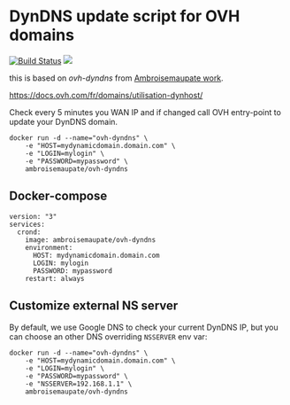 # DynDNS update script for OVH domains

[![Build Status](https://travis-ci.org/webhainaut/docker.svg?branch=master)](https://travis-ci.org/webhainaut/docker)
![](https://github.com/webhainaut/ovh-dyndns-docker/workflows/build-image/badge.svg)

this is based on *ovh-dyndns* from [Ambroisemaupate work](https://github.com/ambroisemaupate/Docker).

https://docs.ovh.com/fr/domains/utilisation-dynhost/

Check every 5 minutes you WAN IP and if changed call OVH entry-point to update
your DynDNS domain.

```
docker run -d --name="ovh-dyndns" \
    -e "HOST=mydynamicdomain.domain.com" \
    -e "LOGIN=mylogin" \
    -e "PASSWORD=mypassword" \
    ambroisemaupate/ovh-dyndns
```

## Docker-compose

```
version: "3"
services:
  crond:
    image: ambroisemaupate/ovh-dyndns
    environment:
      HOST: mydynamicdomain.domain.com
      LOGIN: mylogin
      PASSWORD: mypassword
    restart: always
```

## Customize external NS server

By default, we use Google DNS to check your current DynDNS IP, but you can choose an
other DNS overriding `NSSERVER` env var:

```
docker run -d --name="ovh-dyndns" \
    -e "HOST=mydynamicdomain.domain.com" \
    -e "LOGIN=mylogin" \
    -e "PASSWORD=mypassword" \
    -e "NSSERVER=192.168.1.1" \
    ambroisemaupate/ovh-dyndns
```